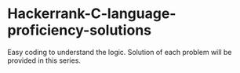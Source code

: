 # Hackerrank-C-language-proficiency-solutions
Easy coding to understand the logic. Solution of each problem will be provided in this series.
